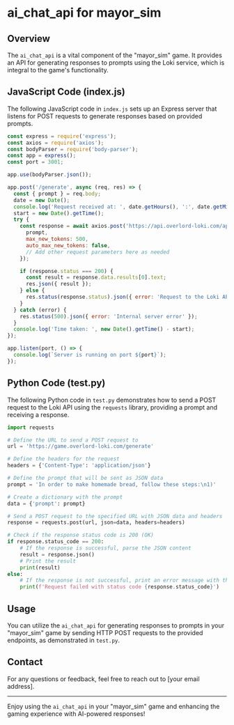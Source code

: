 
# ai_chat_api for mayor_sim

## Overview

The `ai_chat_api` is a vital component of the "mayor_sim" game. It provides an API for generating responses to prompts using the Loki service, which is integral to the game's functionality.

## JavaScript Code (index.js)

The following JavaScript code in `index.js` sets up an Express server that listens for POST requests to generate responses based on provided prompts.

```javascript
const express = require('express');
const axios = require('axios');
const bodyParser = require('body-parser');
const app = express();
const port = 3001;

app.use(bodyParser.json());

app.post('/generate', async (req, res) => {
  const { prompt } = req.body;
  date = new Date();
  console.log('Request received at: ', date.getHours(), ':', date.getMinutes(), ':', date.getSeconds());
  start = new Date().getTime();
  try {
    const response = await axios.post('https://api.overlord-loki.com/api/v1/generate', {
      prompt,
      max_new_tokens: 500,
      auto_max_new_tokens: false,
      // Add other request parameters here as needed
    });

    if (response.status === 200) {
      const result = response.data.results[0].text;
      res.json({ result });
    } else {
      res.status(response.status).json({ error: 'Request to the Loki API failed' });
    }
  } catch (error) {
    res.status(500).json({ error: 'Internal server error' });
  }
  console.log('Time taken: ', new Date().getTime() - start);
});

app.listen(port, () => {
  console.log(`Server is running on port ${port}`);
});
```

## Python Code (test.py)

The following Python code in `test.py` demonstrates how to send a POST request to the Loki API using the `requests` library, providing a prompt and receiving a response.

```python
import requests

# Define the URL to send a POST request to
url = 'https://game.overlord-loki.com/generate'

# Define the headers for the request
headers = {'Content-Type': 'application/json'}

# Define the prompt that will be sent as JSON data
prompt = 'In order to make homemade bread, follow these steps:\n1)'

# Create a dictionary with the prompt
data = {'prompt': prompt}

# Send a POST request to the specified URL with JSON data and headers
response = requests.post(url, json=data, headers=headers)

# Check if the response status code is 200 (OK)
if response.status_code == 200:
    # If the response is successful, parse the JSON content
    result = response.json()
    # Print the result
    print(result)
else:
    # If the response is not successful, print an error message with the status code
    print(f'Request failed with status code {response.status_code}')
```


## Usage

You can utilize the `ai_chat_api` for generating responses to prompts in your "mayor_sim" game by sending HTTP POST requests to the provided endpoints, as demonstrated in `test.py`.



## Contact

For any questions or feedback, feel free to reach out to [your email address].

---

Enjoy using the `ai_chat_api` in your "mayor_sim" game and enhancing the gaming experience with AI-powered responses!